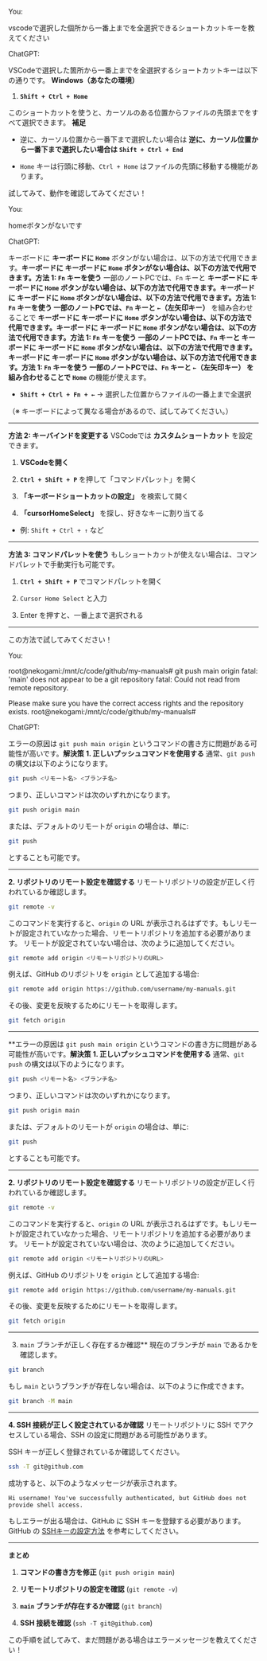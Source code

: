 
You: 

vscodeで選択した個所から一番上までを全選択できるショートカットキーを教えてください

ChatGPT: 

VSCodeで選択した箇所から一番上までを全選択するショートカットキーは以下の通りです。
**Windows（あなたの環境）**  
1. **`Shift + Ctrl + Home`**

このショートカットを使うと、カーソルのある位置からファイルの先頭までをすべて選択できます。
**補足**  
- 逆に、カーソル位置から一番下まで選択したい場合は **逆に、カーソル位置から一番下まで選択したい場合は `Shift + Ctrl + End`** 
 
- `Home` キーは行頭に移動、`Ctrl + Home` はファイルの先頭に移動する機能があります。

試してみて、動作を確認してみてください！

You: 

homeボタンがないです

ChatGPT: 

キーボードに **キーボードに `Home`**  ボタンがない場合は、以下の方法で代用できます。**キーボードに **キーボードに `Home`**  ボタンがない場合は、以下の方法で代用できます。方法 1: `Fn` キーを使う** 一部のノートPCでは、`Fn` キーと **キーボードに **キーボードに `Home`**  ボタンがない場合は、以下の方法で代用できます。**キーボードに **キーボードに `Home`**  ボタンがない場合は、以下の方法で代用できます。方法 1: `Fn` キーを使う** 一部のノートPCでは、`Fn` キーと `←`（左矢印キー）**  を組み合わせることで **キーボードに **キーボードに `Home`**  ボタンがない場合は、以下の方法で代用できます。**キーボードに **キーボードに `Home`**  ボタンがない場合は、以下の方法で代用できます。方法 1: `Fn` キーを使う** 一部のノートPCでは、`Fn` キーと **キーボードに **キーボードに `Home`**  ボタンがない場合は、以下の方法で代用できます。**キーボードに **キーボードに `Home`**  ボタンがない場合は、以下の方法で代用できます。方法 1: `Fn` キーを使う** 一部のノートPCでは、`Fn` キーと `←`（左矢印キー）**  を組み合わせることで `Home`**  の機能が使えます。 
- **`Shift + Ctrl + Fn + ←`** 
→ 選択した位置からファイルの一番上まで全選択

（※ キーボードによって異なる場合があるので、試してみてください。）


---

**方法 2: キーバインドを変更する** VSCodeでは **カスタムショートカット**  を設定できます。 
1. **VSCodeを開く**
 
2. **`Ctrl + Shift + P`**  を押して「コマンドパレット」を開く
 
3. **「キーボードショートカットの設定」**  を検索して開く
 
4. **「cursorHomeSelect」**  を探し、好きなキーに割り当てる 
  - 例: `Shift + Ctrl + ↑` など


---

**方法 3: コマンドパレットを使う** 
もしショートカットが使えない場合は、コマンドパレットで手動実行も可能です。
 
1. **`Ctrl + Shift + P`**  でコマンドパレットを開く
 
2. `Cursor Home Select` と入力

3. Enter を押すと、一番上まで選択される


---


この方法で試してみてください！

You: 

root@nekogami:/mnt/c/code/github/my-manuals# git push main origin
fatal: 'main' does not appear to be a git repository
fatal: Could not read from remote repository.

Please make sure you have the correct access rights
and the repository exists.
root@nekogami:/mnt/c/code/github/my-manuals#

ChatGPT: 

エラーの原因は `git push main origin` というコマンドの書き方に問題がある可能性が高いです。**解決策** **1. 正しいプッシュコマンドを使用する** 通常、`git push` の構文は以下のようになります。

```bash
git push <リモート名> <ブランチ名>
```

つまり、正しいコマンドは次のいずれかになります。


```bash
git push origin main
```
または、デフォルトのリモートが `origin` の場合は、単に:

```bash
git push
```

とすることも可能です。


---

**2. リポジトリのリモート設定を確認する** 
リモートリポジトリの設定が正しく行われているか確認します。


```bash
git remote -v
```
このコマンドを実行すると、`origin` の URL が表示されるはずです。もしリモートが設定されていなかった場合、リモートリポジトリを追加する必要があります。
リモートが設定されていない場合は、次のように追加してください。


```bash
git remote add origin <リモートリポジトリのURL>
```
例えば、GitHub のリポジトリを `origin` として追加する場合:

```bash
git remote add origin https://github.com/username/my-manuals.git
```

その後、変更を反映するためにリモートを取得します。


```bash
git fetch origin
```


---

**エラーの原因は `git push main origin` というコマンドの書き方に問題がある可能性が高いです。**解決策** **1. 正しいプッシュコマンドを使用する** 通常、`git push` の構文は以下のようになります。

```bash
git push <リモート名> <ブランチ名>
```

つまり、正しいコマンドは次のいずれかになります。


```bash
git push origin main
```
または、デフォルトのリモートが `origin` の場合は、単に:

```bash
git push
```

とすることも可能です。


---

**2. リポジトリのリモート設定を確認する** 
リモートリポジトリの設定が正しく行われているか確認します。


```bash
git remote -v
```
このコマンドを実行すると、`origin` の URL が表示されるはずです。もしリモートが設定されていなかった場合、リモートリポジトリを追加する必要があります。
リモートが設定されていない場合は、次のように追加してください。


```bash
git remote add origin <リモートリポジトリのURL>
```
例えば、GitHub のリポジトリを `origin` として追加する場合:

```bash
git remote add origin https://github.com/username/my-manuals.git
```

その後、変更を反映するためにリモートを取得します。


```bash
git fetch origin
```


---

3. `main` ブランチが正しく存在するか確認** 現在のブランチが `main` であるかを確認します。

```bash
git branch
```
もし `main` というブランチが存在しない場合は、以下のように作成できます。

```bash
git branch -M main
```


---

**4. SSH 接続が正しく設定されているか確認** 
リモートリポジトリに SSH でアクセスしている場合、SSH の設定に問題がある可能性があります。

SSH キーが正しく登録されているか確認してください。


```bash
ssh -T git@github.com
```

成功すると、以下のようなメッセージが表示されます。


```vbnet
Hi username! You've successfully authenticated, but GitHub does not provide shell access.
```
もしエラーが出る場合は、GitHub に SSH キーを登録する必要があります。GitHub の [SSHキーの設定方法](https://docs.github.com/ja/authentication/connecting-to-github-with-ssh)  を参考にしてください。

---

**まとめ**  
1. **コマンドの書き方を修正**  (`git push origin main`)
 
2. **リモートリポジトリの設定を確認**  (`git remote -v`)
 
3. **`main` ブランチが存在するか確認**  (`git branch`)
 
4. **SSH 接続を確認**  (`ssh -T git@github.com`)

この手順を試してみて、まだ問題がある場合はエラーメッセージを教えてください！
